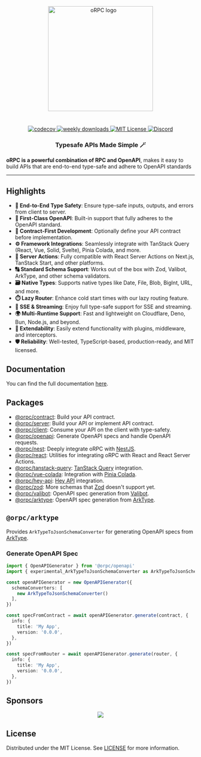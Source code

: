 <div align="center">
  <image align="center" src="https://orpc.unnoq.com/logo.webp" width=280 alt="oRPC logo" />
</div>

<h1></h1>

<div align="center">
  <a href="https://codecov.io/gh/unnoq/orpc">
    <img alt="codecov" src="https://codecov.io/gh/unnoq/orpc/branch/main/graph/badge.svg">
  </a>
  <a href="https://www.npmjs.com/package/@orpc/arktype">
    <img alt="weekly downloads" src="https://img.shields.io/npm/dw/%40orpc%2Farktype?logo=npm" />
  </a>
  <a href="https://github.com/unnoq/orpc/blob/main/LICENSE">
    <img alt="MIT License" src="https://img.shields.io/github/license/unnoq/orpc?logo=open-source-initiative" />
  </a>
  <a href="https://discord.gg/TXEbwRBvQn">
    <img alt="Discord" src="https://img.shields.io/discord/1308966753044398161?color=7389D8&label&logo=discord&logoColor=ffffff" />
  </a>
</div>

<h3 align="center">Typesafe APIs Made Simple 🪄</h3>

**oRPC is a powerful combination of RPC and OpenAPI**, makes it easy to build APIs that are end-to-end type-safe and adhere to OpenAPI standards

---

## Highlights

- **🔗 End-to-End Type Safety**: Ensure type-safe inputs, outputs, and errors from client to server.
- **📘 First-Class OpenAPI**: Built-in support that fully adheres to the OpenAPI standard.
- **📝 Contract-First Development**: Optionally define your API contract before implementation.
- **⚙️ Framework Integrations**: Seamlessly integrate with TanStack Query (React, Vue, Solid, Svelte), Pinia Colada, and more.
- **🚀 Server Actions**: Fully compatible with React Server Actions on Next.js, TanStack Start, and other platforms.
- **🔠 Standard Schema Support**: Works out of the box with Zod, Valibot, ArkType, and other schema validators.
- **🗃️ Native Types**: Supports native types like Date, File, Blob, BigInt, URL, and more.
- **⏱️ Lazy Router**: Enhance cold start times with our lazy routing feature.
- **📡 SSE & Streaming**: Enjoy full type-safe support for SSE and streaming.
- **🌍 Multi-Runtime Support**: Fast and lightweight on Cloudflare, Deno, Bun, Node.js, and beyond.
- **🔌 Extendability**: Easily extend functionality with plugins, middleware, and interceptors.
- **🛡️ Reliability**: Well-tested, TypeScript-based, production-ready, and MIT licensed.

## Documentation

You can find the full documentation [here](https://orpc.unnoq.com).

## Packages

- [@orpc/contract](https://www.npmjs.com/package/@orpc/contract): Build your API contract.
- [@orpc/server](https://www.npmjs.com/package/@orpc/server): Build your API or implement API contract.
- [@orpc/client](https://www.npmjs.com/package/@orpc/client): Consume your API on the client with type-safety.
- [@orpc/openapi](https://www.npmjs.com/package/@orpc/openapi): Generate OpenAPI specs and handle OpenAPI requests.
- [@orpc/nest](https://www.npmjs.com/package/@orpc/nest): Deeply integrate oRPC with [NestJS](https://nestjs.com/).
- [@orpc/react](https://www.npmjs.com/package/@orpc/react): Utilities for integrating oRPC with React and React Server Actions.
- [@orpc/tanstack-query](https://www.npmjs.com/package/@orpc/tanstack-query): [TanStack Query](https://tanstack.com/query/latest) integration.
- [@orpc/vue-colada](https://www.npmjs.com/package/@orpc/vue-colada): Integration with [Pinia Colada](https://pinia-colada.esm.dev/).
- [@orpc/hey-api](https://www.npmjs.com/package/@orpc/hey-api): [Hey API](https://heyapi.dev/) integration.
- [@orpc/zod](https://www.npmjs.com/package/@orpc/zod): More schemas that [Zod](https://zod.dev/) doesn't support yet.
- [@orpc/valibot](https://www.npmjs.com/package/@orpc/valibot): OpenAPI spec generation from [Valibot](https://valibot.dev/).
- [@orpc/arktype](https://www.npmjs.com/package/@orpc/arktype): OpenAPI spec generation from [ArkType](https://arktype.io/).

## `@orpc/arktype`

Provides `ArkTypeToJsonSchemaConverter` for generating OpenAPI specs from [ArkType](https://arktype.io/).

### Generate OpenAPI Spec

```ts
import { OpenAPIGenerator } from '@orpc/openapi'
import { experimental_ArkTypeToJsonSchemaConverter as ArkTypeToJsonSchemaConverter } from '@orpc/valibot'

const openAPIGenerator = new OpenAPIGenerator({
  schemaConverters: [
    new ArkTypeToJsonSchemaConverter()
  ],
})

const specFromContract = await openAPIGenerator.generate(contract, {
  info: {
    title: 'My App',
    version: '0.0.0',
  },
})

const specFromRouter = await openAPIGenerator.generate(router, {
  info: {
    title: 'My App',
    version: '0.0.0',
  },
})
```

## Sponsors

<p align="center">
  <a href="https://cdn.jsdelivr.net/gh/unnoq/unnoq/sponsors.svg">
    <img src='https://cdn.jsdelivr.net/gh/unnoq/unnoq/sponsors.svg'/>
  </a>
</p>

## License

Distributed under the MIT License. See [LICENSE](https://github.com/unnoq/orpc/blob/main/LICENSE) for more information.
